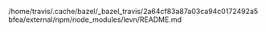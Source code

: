 /home/travis/.cache/bazel/_bazel_travis/2a64cf83a87a03ca94c0172492a5bfea/external/npm/node_modules/levn/README.md